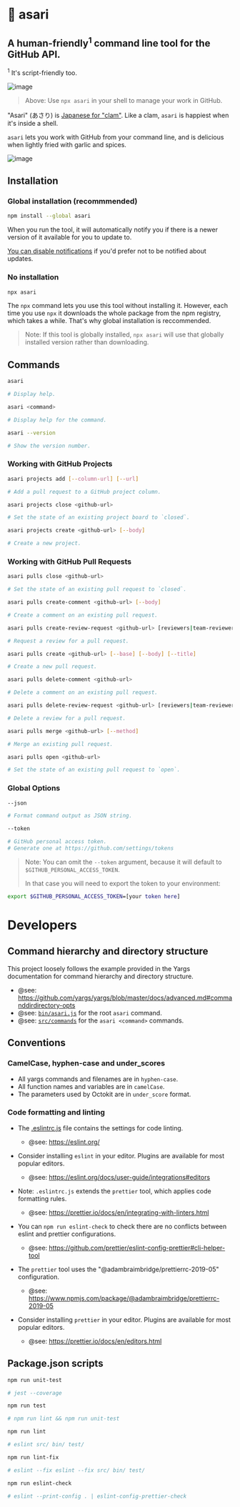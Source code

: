 # 🐚 asari

## A human-friendly<sup>1</sup> command line tool for the GitHub API.

<sup>1</sup> It's script-friendly too.

![image](https://user-images.githubusercontent.com/224547/57764890-42704180-76fc-11e9-9256-2be2037e2fdf.png)

> Above: Use `npx asari` in your shell to manage your work in GitHub.

"Asari" (あさり) is [Japanese for "clam"](https://translate.google.com/#view=home&op=translate&sl=en&tl=ja&text=clam). Like a clam, `asari` is happiest when it's inside a shell.

`asari` lets you work with GitHub from your command line, and is delicious when lightly fried with garlic and spices.

![image](https://user-images.githubusercontent.com/224547/57698749-3a59c880-764e-11e9-8dc1-92587f4dd884.png)

## Installation

### Global installation (recommmended)

```bash
npm install --global asari
```

When you run the tool, it will automatically notify you if there is a newer version of it available for you to update to.

[You can disable notifications](https://www.npmjs.com/package/update-notifier#user-settings) if you'd prefer not to be notified about updates.

### No installation

```bash
npx asari
```

The `npx` command lets you use this tool without installing it. However, each time you use `npx` it downloads the whole package from the npm registry, which takes a while. That's why global installation is reccommended.

> Note: If this tool is globally installed, `npx asari` will use that globally installed version rather than downloading.

## Commands

```bash
asari

# Display help.
```

```bash
asari <command>

# Display help for the command.
```

```bash
asari --version

# Show the version number.
```

### Working with GitHub Projects

```bash
asari projects add [--column-url] [--url]

# Add a pull request to a GitHub project column.
```

```bash
asari projects close <github-url>

# Set the state of an existing project board to `closed`.
```

```bash
asari projects create <github-url> [--body]

# Create a new project.
```

### Working with GitHub Pull Requests

```bash
asari pulls close <github-url>

# Set the state of an existing pull request to `closed`.
```

```bash
asari pulls create-comment <github-url> [--body]

# Create a comment on an existing pull request.
```

```bash
asari pulls create-review-request <github-url> [reviewers|team-reviewers]

# Request a review for a pull request.
```

```bash
asari pulls create <github-url> [--base] [--body] [--title]

# Create a new pull request.
```

```bash
asari pulls delete-comment <github-url>

# Delete a comment on an existing pull request.
```

```bash
asari pulls delete-review-request <github-url> [reviewers|team-reviewers]

# Delete a review for a pull request.
```

```bash
asari pulls merge <github-url> [--method]

# Merge an existing pull request.
```

```bash
asari pulls open <github-url>

# Set the state of an existing pull request to `open`.
```

### Global Options

```bash
--json

# Format command output as JSON string.
```

```bash
--token

# GitHub personal access token.
# Generate one at https://github.com/settings/tokens
```

> Note: You can omit the `--token` argument, because it will default to `$GITHUB_PERSONAL_ACCESS_TOKEN`.
>
> In that case you will need to export the token to your environment:

```bash
export $GITHUB_PERSONAL_ACCESS_TOKEN=[your token here]
```

# Developers

## Command hierarchy and directory structure

This project loosely follows the example provided in the Yargs documentation for command hierarchy and directory structure.

- @see: https://github.com/yargs/yargs/blob/master/docs/advanced.md#commanddirdirectory-opts
- @see: [`bin/asari.js`](https://github.com/Financial-Times/asari/blob/master/bin/asari.js) for the root `asari` command.
- @see: [`src/commands`](https://github.com/Financial-Times/asari/blob/master/src/commands/) for the `asari <command>` commands.

## Conventions

### CamelCase, hyphen-case and under_scores

- All yargs commands and filenames are in `hyphen-case`.
- All function names and variables are in `camelCase`.
- The parameters used by Octokit are in `under_score` format.

### Code formatting and linting

- The [.eslintrc.js](https://github.com/Financial-Times/asari/blob/master/.eslintrc.js) file contains the settings for code linting.

  - @see: https://eslint.org/

- Consider installing `eslint` in your editor. Plugins are available for most popular editors.

  - @see: https://eslint.org/docs/user-guide/integrations#editors

- Note: `.eslintrc.js` extends the `prettier` tool, which applies code formatting rules.

  - @see: https://prettier.io/docs/en/integrating-with-linters.html

- You can `npm run eslint-check` to check there are no conflicts between eslint and prettier configurations.

  - @see: https://github.com/prettier/eslint-config-prettier#cli-helper-tool

- The `prettier` tool uses the "@adambraimbridge/prettierrc-2019-05" configuration.

  - @see: https://www.npmjs.com/package/@adambraimbridge/prettierrc-2019-05

- Consider installing `prettier` in your editor. Plugins are available for most popular editors.

  - @see: https://prettier.io/docs/en/editors.html

## Package.json scripts

```bash
npm run unit-test

# jest --coverage
```

```bash
npm run test

# npm run lint && npm run unit-test
```

```bash
npm run lint

# eslint src/ bin/ test/
```

```bash
npm run lint-fix

# eslint --fix eslint --fix src/ bin/ test/
```

```bash
npm run eslint-check

# eslint --print-config . | eslint-config-prettier-check
```
